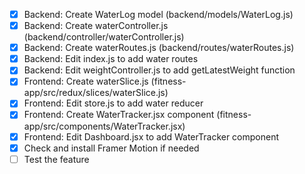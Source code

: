 - [x] Backend: Create WaterLog model (backend/models/WaterLog.js)
- [x] Backend: Create waterController.js (backend/controller/waterController.js)
- [x] Backend: Create waterRoutes.js (backend/routes/waterRoutes.js)
- [x] Backend: Edit index.js to add water routes
- [x] Backend: Edit weightController.js to add getLatestWeight function
- [x] Frontend: Create waterSlice.js (fitness-app/src/redux/slices/waterSlice.js)
- [x] Frontend: Edit store.js to add water reducer
- [x] Frontend: Create WaterTracker.jsx component (fitness-app/src/components/WaterTracker.jsx)
- [x] Frontend: Edit Dashboard.jsx to add WaterTracker component
- [x] Check and install Framer Motion if needed
- [ ] Test the feature
